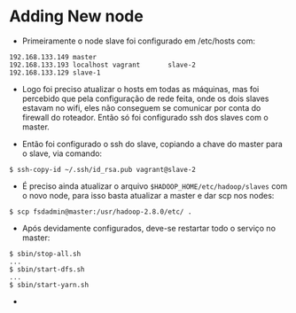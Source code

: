 #  Adding New node

- Primeiramente o node slave foi configurado em /etc/hosts com:

```
192.168.133.149 master
192.168.133.193 localhost vagrant       slave-2
192.168.133.129 slave-1
```
- Logo foi preciso atualizar o hosts em todas as máquinas, mas foi percebido que pela configuração de rede feita, onde os dois slaves estavam no wifi, eles não conseguem se comunicar por conta do firewall do roteador. Então só foi configurado ssh dos slaves com o master.

- Então foi configurado o ssh do slave, copiando a chave do master para o slave, via comando:

```
$ ssh-copy-id ~/.ssh/id_rsa.pub vagrant@slave-2
```

- É preciso ainda atualizar o arquivo `$HADOOP_HOME/etc/hadoop/slaves` com o novo node, para isso basta atualizar a master e dar scp nos nodes:

```
$ scp fsdadmin@master:/usr/hadoop-2.8.0/etc/ .
```

- Após devidamente configurados, deve-se restartar todo o serviço no master:

```
$ sbin/stop-all.sh
...
$ sbin/start-dfs.sh
...
$ sbin/start-yarn.sh
```

- 
